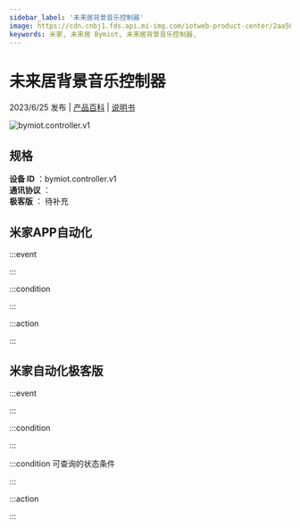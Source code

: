 ```yaml
---
sidebar_label: '未来居背景音乐控制器'
image: https://cdn.cnbj1.fds.api.mi-img.com/iotweb-product-center/2aa505226cd6979ec3111d8b8c06c8ea_1681375643101.png?GalaxyAccessKeyId=AKVGLQWBOVIRQ3XLEW&Expires=9223372036854775807&Signature=tDCMhrWWsAAahbTJnMpjBEH5428=
keywords: 米家, 未来居 Bymiot, 未来居背景音乐控制器, 
---
```

# 未来居背景音乐控制器

2023/6/25 发布 | [产品百科](https://home.mi.com/webapp/content/baike/product/index.html?model=bymiot.controller.v1/) | [说明书](https://home.mi.com/views/introduction.html?model=bymiot.controller.v1&region=cn)

![bymiot.controller.v1](https://cdn.cnbj1.fds.api.mi-img.com/iotweb-product-center/2aa505226cd6979ec3111d8b8c06c8ea_1681375643101.png?GalaxyAccessKeyId=AKVGLQWBOVIRQ3XLEW&Expires=9223372036854775807&Signature=tDCMhrWWsAAahbTJnMpjBEH5428=)

## 规格  
> 
**设备 ID** ：bymiot.controller.v1  
**通讯协议** ：  
**极客版**  ： 待补充 


## 米家APP自动化  

:::event  

:::

:::condition  

:::

:::action   

:::

## 米家自动化极客版  

:::event  

:::

:::condition  

:::

:::condition 可查询的状态条件  

:::

:::action  

:::

        
